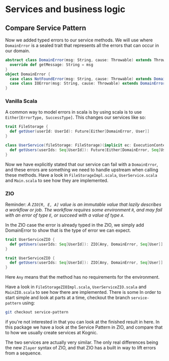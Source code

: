 # Services and business logic

## Compare Service Pattern
Now we added typed errors to our service methods. We will use where `DomainError` is a sealed 
trait that represents all the errors that can occur in our domain.

```scala
abstract class DomainError(msg: String, cause: Throwable) extends Throwable(msg, cause) {
  override def getMessage: String = msg
}
object DomainError {
  case class NotFoundError(msg: String, cause: Throwable) extends DomainError(msg, cause)
  case class IOError(msg: String, cause: Throwable) extends DomainError(msg, cause)
}
```

### Vanilla Scala
A common way to model errors in scala is by using scala is to use `Either[ErrorType, SuccessType]`. 
This changes our services like so:

```scala
trait FileStorage {
  def getUser(userId: UserId): Future[Either[DomainError, User]]
}

class UserService(fileStorage: FileStorage)(implicit ec: ExecutionContext) {
  def getUsers(userIds: Seq[UserId]): Future[Either[DomainError, Seq[User]]] = ???
} 
```
Now we have explicitly stated that our service can fail with a `DomainError`, and these
errors are something we need to handle upstream when calling these methods. Have a look 
in `FileStorageImpl.scala`, `UserService.scala` and `Main.scala` to see how 
they are implemented. 

### ZIO
Reminder:
*A `ZIO[R, E, A]` value is an immutable value that lazily describes a workflow or job. The
workflow requires some environment `R`, and may fail with an error of type `E`, or succeed
with a value of type `A`.*

In the ZIO case the error is already typed in the ZIO, we simply add DomainError to show
that is the type of error we can expect.
```scala
trait UserServiceZIO {
  def getUsers(userIds: Seq[UserId]): ZIO[Any, DomainError, Seq[User]]
}

trait UserServiceZIO {
  def getUsers(userIds: Seq[UserId]): ZIO[Any, DomainError, Seq[User]]
}
```

Here `Any` means that the method has no requirements for the environment.

Have a look in `FileStorageZIOImpl.scala`, `UserServiceZIO.scala` and `MainZIO.scala` to see how
there are implemented. There is some 
In order to start simple and look at parts at a time, checkout the branch `service-pattern` using:
```bash
git checkout service-pattern
```

if you're not interested in that you can look at the finished result in here.
In this package we have a look at the Service Pattern in ZIO, and compare that 
to how we usually create services at Kognic. 

The two services are actually very similar. The only real differences being 
the new `Zlayer` syntax of ZIO, and that ZIO has a built in way to lift errors from 
a sequence.

